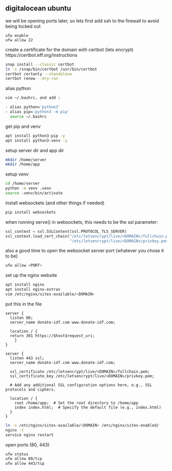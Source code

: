 ## digitalocean ubuntu

<p>
we will be opening ports later, so lets first add ssh to the firewall to avoid being locked out
</p>

```
ufw enable
ufw allow 22
```

<p>
create a certificate for the domain with certbot (lets encrypt)
https://certbot.eff.org/instructions
</p>

```bash
snap install --classic certbot
ln -s /snap/bin/certbot /usr/bin/certbot
certbot certonly --standalone
certbot renew --dry-run
```

<p>
alias python
</p>

```bash
vim ~/.bashrc, and add :

- alias python='python3'
- alias pip='python3 -m pip'
  source ~/.bashrc
```

<p>
get pip and venv
</p>

```bash
apt install python3-pip -y
apt install python3-venv -y
```

<p>
setup server dir and app dir
</p>

```bash
mkdir /home/server
mkdir /home/app
```

<p>
setup venv
</p>

```bash
cd /home/server
python -m venv .venv
source .venv/bin/activate
```

<p>
install websockets (and other things if needed)
</p>

```bash
pip install websockets
```

<p>
when running serve() in websockets, this needs to be the ssl parameter:
</p>

```py
ssl_context = ssl.SSLContext(ssl.PROTOCOL_TLS_SERVER)
ssl_context.load_cert_chain("/etc/letsencrypt/live/<DOMAIN>/fullchain.pem",
                            "/etc/letsencrypt/live/<DOMAIN>/privkey.pem")
```

<p>
also a good time to open the websocket server port (whatever you chose it to be)
</p>

```bash
ufw allow <PORT>
```

<p>
set up the nginx website
</p>

```bash
apt install nginx
apt install nginx-extras
vim /etc/nginx/sites-available/<DOMAIN>
```

<p>
put this in the file
</p>

```
server {
  listen 80;
  server_name donate-idf.com www.donate-idf.com;

  location / {
  return 301 https://$host$request_uri;
    }
}

server {
  listen 443 ssl;
  server_name donate-idf.com www.donate-idf.com;
  
  ssl_certificate /etc/letsencrypt/live/<DOMAIN>/fullchain.pem;
  ssl_certificate_key /etc/letsencrypt/live/<DOMAIN>/privkey.pem;
  
  # Add any additional SSL configuration options here, e.g., SSL protocols and ciphers.
  
  location / {
    root /home/app;  # Set the root directory to /home/app
    index index.html;  # Specify the default file (e.g., index.html)
  }
}
```

```bash
ln -s /etc/nginx/sites-available/<DOMAIN> /etc/nginx/sites-enabled/
nginx -t
service nginx restart
```

<p>
open ports (80, 443)
</p>

```bash
ufw status
ufw allow 80/tcp
ufw allow 443/tcp
```
